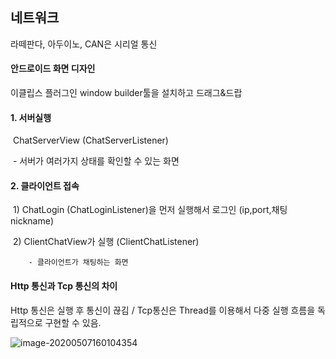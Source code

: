 ## 네트워크

라떼판다, 아두이노, CAN은 시리얼 통신

#### 안드로이드 화면 디자인

이클립스 플러그인 window builder툴을 설치하고 드래그&드랍



#### 1. 서버실행

​	ChatServerView (ChatServerListener)

​		- 서버가 여러가지 상태를 확인할 수 있는 화면

#### 2. 클라이언트 접속

​	1) ChatLogin (ChatLoginListener)을 먼저 실행해서 로그인 (ip,port,채팅 nickname)

​	2) ClientChatView가 실행 (ClientChatListener)

		- 클라이언트가 채팅하는 화면



#### Http 통신과 Tcp 통신의 차이

Http 통신은 실행 후 통신이 끊김 / Tcp통신은 Thread를 이용해서 다중 실행 흐름을 독립적으로 구현할 수 있음.

![image-20200507160104354](C:\Users\student\AppData\Roaming\Typora\typora-user-images\image-20200507160104354.png)